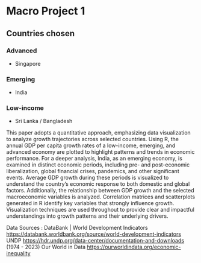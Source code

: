 # Macro Project 1

## Countries chosen

### Advanced
- Singapore

### Emerging
- India

### Low-income
- Sri Lanka / Bangladesh


This paper adopts a quantitative approach, emphasizing data visualization to analyze growth trajectories across selected countries. Using R, the annual GDP per capita growth rates of a low-income, emerging, and advanced economy are plotted to highlight patterns and trends in economic performance. For a deeper analysis, India, as an emerging economy, is examined in distinct economic periods, including pre- and post-economic liberalization, global financial crises, pandemics, and other significant events. Average GDP growth during these periods is visualized to understand the country’s economic response to both domestic and global factors.
Additionally, the relationship between GDP growth and the selected macroeconomic variables is analyzed. Correlation matrices and scatterplots generated in R identify key variables that strongly influence growth. Visualization techniques are used throughout to provide clear and impactful understandings into growth patterns and their underlying drivers.


Data Sources :
 DataBank | World Development Indicators
https://databank.worldbank.org/source/world-development-indicators
UNDP
https://hdr.undp.org/data-center/documentation-and-downloads
(1974 - 2023)
Our World in Data
https://ourworldindata.org/economic-inequality
 
